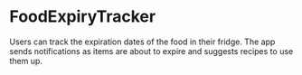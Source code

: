 # FoodExpiryTracker
Users can track the expiration dates of the food in their fridge. The app sends notifications as items are about to expire and suggests recipes to use them up.

